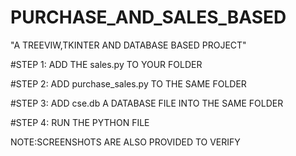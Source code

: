 # PURCHASE_AND_SALES_BASED
"A TREEVIW,TKINTER AND DATABASE BASED PROJECT"


#STEP 1: ADD THE sales.py TO YOUR FOLDER


#STEP 2: ADD purchase_sales.py TO THE SAME FOLDER


#STEP 3: ADD cse.db  A DATABASE FILE INTO THE SAME FOLDER


#STEP 4: RUN THE PYTHON FILE




NOTE:SCREENSHOTS ARE ALSO PROVIDED TO VERIFY
